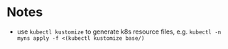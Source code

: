 # Notes
- use `kubectl kustomize` to generate k8s resource files, e.g.
  `kubectl -n myns apply -f <(kubectl kustomize base/)`

